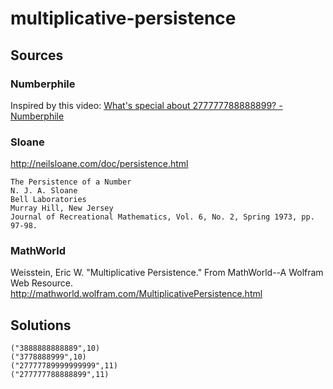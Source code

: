 # multiplicative-persistence

## Sources

### Numberphile
Inspired by this video: [What's special about 277777788888899? - Numberphile](https://youtu.be/Wim9WJeDTHQ)

### Sloane
http://neilsloane.com/doc/persistence.html
```
The Persistence of a Number
N. J. A. Sloane
Bell Laboratories
Murray Hill, New Jersey
Journal of Recreational Mathematics, Vol. 6, No. 2, Spring 1973, pp. 97-98.
```

### MathWorld
Weisstein, Eric W. "Multiplicative Persistence." From MathWorld--A Wolfram Web Resource. http://mathworld.wolfram.com/MultiplicativePersistence.html

## Solutions
```
("3888888888889",10)
("3778888999",10)
("27777789999999999",11)
("277777788888899",11)
```
